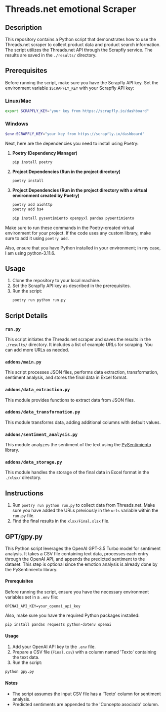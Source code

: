 # Threads.net emotional Scraper

## Description

This repository contains a Python script that demonstrates how to use the Threads.net scraper to collect product data and product search information. The script utilizes the Threads.net API through the Scrapfly service. The results are saved in the `./results/` directory.

## Prerequisites

Before running the script, make sure you have the Scrapfly API key. Set the environment variable `$SCRAPFLY_KEY` with your Scrapfly API key:

### Linux/Mac

```bash
export SCRAPFLY_KEY="your key from https://scrapfly.io/dashboard"
```

### Windows

```powershell
$env:SCRAPFLY_KEY="your key from https://scrapfly.io/dashboard"
```

Next, here are the dependencies you need to install using Poetry:

1. **Poetry (Dependency Manager)**

   ```bash
   pip install poetry
   ```

2. **Project Dependencies (Run in the project directory)**

   ```bash
   poetry install
   ```

3. **Project Dependencies (Run in the project directory with a virtual environment created by Poetry)**

   ```bash
   poetry add aiohttp
   poetry add bs4
   ```

   ```bash
   pip install pysentimiento openpyxl pandas pysentimiento
   ```

Make sure to run these commands in the Poetry-created virtual environment for your project. If the code uses any custom library, make sure to add it using `poetry add`.

Also, ensure that you have Python installed in your environment; in my case, I am using python-3.11.6.

## Usage

1. Clone the repository to your local machine.
2. Set the Scrapfly API key as described in the prerequisites.
3. Run the script:
   ```bash
   poetry run python run.py
   ```

## Script Details

### `run.py`

This script initiates the Threads.net scraper and saves the results in the `./results/` directory. It includes a list of example URLs for scraping. You can add more URLs as needed.

### `addons/main.py`

This script processes JSON files, performs data extraction, transformation, sentiment analysis, and stores the final data in Excel format.

### `addons/data_extraction.py`

This module provides functions to extract data from JSON files.

### `addons/data_transformation.py`

This module transforms data, adding additional columns with default values.

### `addons/sentiment_analysis.py`

This module analyzes the sentiment of the text using the [PySentimiento](https://github.com/pysentimiento/pysentimiento#pysentimiento-a-python-toolkit-for-sentiment-analysis-and-social-nlp-tasks) library.

### `addons/data_storage.py`

This module handles the storage of the final data in Excel format in the `./xlsx/` directory.

## Instructions

1. Run `poetry run python run.py` to collect data from Threads.net. Make sure you have added the URLs previously in the `urls` variable within the `run.py` file.
2. Find the final results in the `xlsx/Final.xlsx` file.

## GPT/gpy.py

This Python script leverages the OpenAI GPT-3.5 Turbo model for sentiment analysis. It takes a CSV file containing text data, processes each entry through the OpenAI API, and appends the predicted sentiment to the dataset. This step is optional since the emotion analysis is already done by the PySentimiento library.

#### Prerequisites

Before running the script, ensure you have the necessary environment variables set in a `.env` file:

```plaintext
OPENAI_API_KEY=your_openai_api_key
```

Also, make sure you have the required Python packages installed:

```bash
pip install pandas requests python-dotenv openai
```

#### Usage

1. Add your OpenAI API key to the `.env` file.
2. Prepare a CSV file (`Final.csv`) with a column named 'Texto' containing the text data.
3. Run the script:

```bash
python gpy.py
```

#### Notes

- The script assumes the input CSV file has a 'Texto' column for sentiment analysis.
- Predicted sentiments are appended to the 'Concepto asociado' column.
